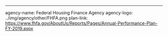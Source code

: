 ---
agency-name: Federal Housing Finance Agency
agency-logo: ../img/agency/other/FHFA.png
plan-link: https://www.fhfa.gov/AboutUs/Reports/Pages/Annual-Performance-Plan-FY-2019.aspx
